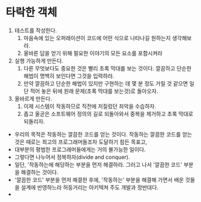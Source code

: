 # 타락한 객체

1. 테스트를 작성한다.
    1. 마음속에 있는 오퍼레이션이 코드에 어떤 식으로 나타나길 원하는지 생각해보라.
    2. 올바른 답을 얻기 위해 필요한 이야기의 모든 요소를 포함시켜라
2. 실행 가능하게 만든다.
   1. 다른 무엇보다도 중요한 것은 빨리 초록 막대를 보는 것이다. 깔끔하고 단순한 해법이 명백히 보인다면 그것을 입력하라. 
   2. 만약 깔끔하고 단순한 해법이 있지만 구현하는 데 몇 분 정도 거릴 것 같으면 일단 적어 놓은 뒤에 원래 문제(초록 막대를 보는것)로 돌아오자.
3. 올바르게 만든다.
   1. 이제 시스템이 작동하므로 직전에 저질렀던 죄악을 수습하자.
   2. 좁고 올곧은 소프트웨어 정의의 길로 되돌아와서 중복을 제거하고 초록 막대로 되돌리자.

- 우리의 목적은 작동하는 깔끔한 코드를 얻는 것이다. 작동하는 깔끔한 코드를 얻는 것은 때로는 최고의 프로그래머들조차 도달하기 힘든 목표고,
- 대부분의 평범한 프로그래머들에게는 거의 불가능한 일이다.
- 그렇다면 나누어서 정복하자(divide and conquer).
- 일단, '작동하는에 해당하는 부분을 먼저 해결하라. 그러고 나서 '깔끔한 코드' 부분을 해결하는 것이다.
- '깔끔한 코드' 부분을 먼저 해결한 후에, '작동하는' 부분을 해결해 가면서 배운 것들을 설계에 반영하느라 허둥거리는 아키텍쳐 주도 개발과 정반대다.
- 